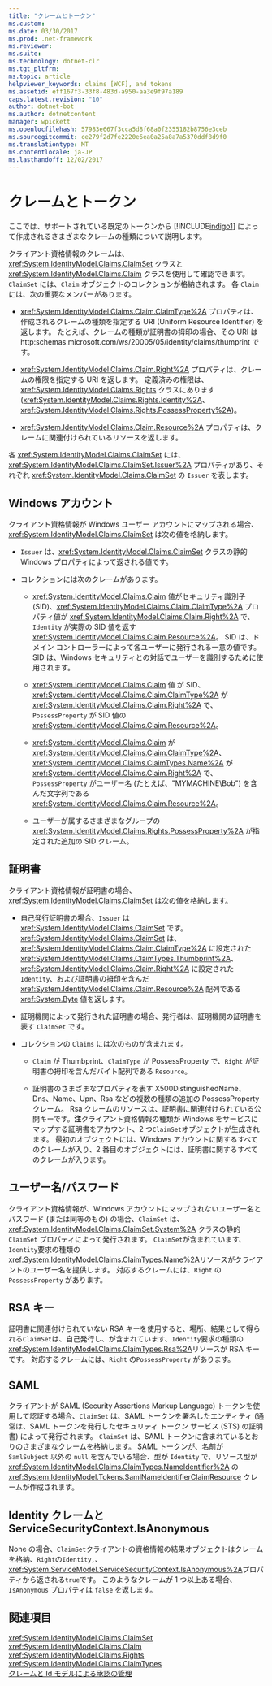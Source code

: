 ```yaml
---
title: "クレームとトークン"
ms.custom: 
ms.date: 03/30/2017
ms.prod: .net-framework
ms.reviewer: 
ms.suite: 
ms.technology: dotnet-clr
ms.tgt_pltfrm: 
ms.topic: article
helpviewer_keywords: claims [WCF], and tokens
ms.assetid: eff167f3-33f8-483d-a950-aa3e9f97a189
caps.latest.revision: "10"
author: dotnet-bot
ms.author: dotnetcontent
manager: wpickett
ms.openlocfilehash: 57983e667f3cca5d8f68a0f2355182b8756e3ceb
ms.sourcegitcommit: ce279f2d7fe2220e6ea0a25a8a7a5370ddf8d9f0
ms.translationtype: MT
ms.contentlocale: ja-JP
ms.lasthandoff: 12/02/2017
---
```

# <a name="claims-and-tokens"></a>クレームとトークン
ここでは、サポートされている既定のトークンから [!INCLUDE[indigo1](../../../../includes/indigo1-md.md)] によって作成されるさまざまなクレームの種類について説明します。  
  
 クライアント資格情報のクレームは、<xref:System.IdentityModel.Claims.ClaimSet> クラスと <xref:System.IdentityModel.Claims.Claim> クラスを使用して確認できます。 `ClaimSet` には、`Claim` オブジェクトのコレクションが格納されます。 各 `Claim` には、次の重要なメンバーがあります。  
  
-   <xref:System.IdentityModel.Claims.Claim.ClaimType%2A> プロパティは、作成されるクレームの種類を指定する URI (Uniform Resource Identifier) を返します。 たとえば、クレームの種類が証明書の拇印の場合、その URI は http:schemas.microsoft.com/ws/20005/05/identity/claims/thumprint です。  
  
-   <xref:System.IdentityModel.Claims.Claim.Right%2A> プロパティは、クレームの権限を指定する URI を返します。 定義済みの権限は、<xref:System.IdentityModel.Claims.Rights> クラスにあります (<xref:System.IdentityModel.Claims.Rights.Identity%2A>、<xref:System.IdentityModel.Claims.Rights.PossessProperty%2A>)。  
  
-   <xref:System.IdentityModel.Claims.Claim.Resource%2A> プロパティは、クレームに関連付けられているリソースを返します。  
  
 各 <xref:System.IdentityModel.Claims.ClaimSet> には、<xref:System.IdentityModel.Claims.ClaimSet.Issuer%2A> プロパティがあり、それぞれ <xref:System.IdentityModel.Claims.ClaimSet> の `Issuer` を表します。  
  
## <a name="windows-accounts"></a>Windows アカウント  
 クライアント資格情報が Windows ユーザー アカウントにマップされる場合、<xref:System.IdentityModel.Claims.ClaimSet> は次の値を格納します。  
  
-   `Issuer` は、<xref:System.IdentityModel.Claims.ClaimSet> クラスの静的 Windows プロパティによって返される値です。  
  
-   コレクションには次のクレームがあります。  
  
    -   <xref:System.IdentityModel.Claims.Claim> 値がセキュリティ識別子 (SID)、<xref:System.IdentityModel.Claims.Claim.ClaimType%2A> プロパティ値が <xref:System.IdentityModel.Claims.Claim.Right%2A> で、`Identity` が実際の SID 値を返す <xref:System.IdentityModel.Claims.Claim.Resource%2A>。 SID は、ドメイン コントローラーによって各ユーザーに発行される一意の値です。 SID は、Windows セキュリティとの対話でユーザーを識別するために使用されます。  
  
    -   <xref:System.IdentityModel.Claims.Claim> 値 が SID、<xref:System.IdentityModel.Claims.Claim.ClaimType%2A> が <xref:System.IdentityModel.Claims.Claim.Right%2A> で、`PossessProperty` が SID 値の <xref:System.IdentityModel.Claims.Claim.Resource%2A>。  
  
    -   <xref:System.IdentityModel.Claims.Claim> が <xref:System.IdentityModel.Claims.Claim.ClaimType%2A>、<xref:System.IdentityModel.Claims.ClaimTypes.Name%2A> が <xref:System.IdentityModel.Claims.Claim.Right%2A> で、`PossessProperty` がユーザー名 (たとえば、"MYMACHINE\Bob") を含んだ文字列である <xref:System.IdentityModel.Claims.Claim.Resource%2A>。  
  
    -   ユーザーが属するさまざまなグループの <xref:System.IdentityModel.Claims.Rights.PossessProperty%2A> が指定された追加の SID クレーム。  
  
## <a name="certificates"></a>証明書  
 クライアント資格情報が証明書の場合、<xref:System.IdentityModel.Claims.ClaimSet> は次の値を格納します。  
  
-   自己発行証明書の場合、`Issuer` は <xref:System.IdentityModel.Claims.ClaimSet> です。 <xref:System.IdentityModel.Claims.ClaimSet> は、<xref:System.IdentityModel.Claims.Claim.ClaimType%2A> に設定された <xref:System.IdentityModel.Claims.ClaimTypes.Thumbprint%2A>、<xref:System.IdentityModel.Claims.Claim.Right%2A> に設定された `Identity`、および証明書の拇印を含んだ <xref:System.IdentityModel.Claims.Claim.Resource%2A> 配列である <xref:System.Byte> 値を返します。  
  
-   証明機関によって発行された証明書の場合、発行者は、証明機関の証明書を表す `ClaimSet` です。  
  
-   コレクションの `Claims` には次のものが含まれます。  
  
    -   `Claim` が Thumbprint、`ClaimType` が PossessProperty で、`Right` が証明書の拇印を含んだバイト配列である `Resource`。  
  
    -   証明書のさまざまなプロパティを表す X500DistinguishedName、Dns、Name、Upn、Rsa などの複数の種類の追加の PossessProperty クレーム。 Rsa クレームのリソースは、証明書に関連付けられている公開キーです。**注**クライアント資格情報の種類が Windows をサービスにマップする証明書をアカウント、2 つ`ClaimSet`オブジェクトが生成されます。 最初のオブジェクトには、Windows アカウントに関するすべてのクレームが入り、2 番目のオブジェクトには、証明書に関するすべてのクレームが入ります。  
  
## <a name="user-namepassword"></a>ユーザー名/パスワード  
 クライアント資格情報が、Windows アカウントにマップされないユーザー名とパスワード (または同等のもの) の場合、`ClaimSet` は、<xref:System.IdentityModel.Claims.ClaimSet.System%2A> クラスの静的 `ClaimSet` プロパティによって発行されます。 `ClaimSet`が含まれています、`Identity`要求の種類の<xref:System.IdentityModel.Claims.ClaimTypes.Name%2A>リソースがクライアントのユーザー名を提供します。 対応するクレームには、`Right` の`PossessProperty` があります。  
  
## <a name="rsa-keys"></a>RSA キー  
 証明書に関連付けられていない RSA キーを使用すると、場所、結果として得られる`ClaimSet`は、自己発行し、が含まれています、`Identity`要求の種類の<xref:System.IdentityModel.Claims.ClaimTypes.Rsa%2A>リソースが RSA キーです。 対応するクレームには、`Right` の`PossessProperty` があります。  
  
## <a name="saml"></a>SAML  
 クライアントが SAML (Security Assertions Markup Language) トークンを使用して認証する場合、`ClaimSet` は、SAML トークンを署名したエンティティ (通常は、SAML トークンを発行したセキュリティ トークン サービス (STS) の証明書) によって発行されます。 `ClaimSet` は、SAML トークンに含まれているとおりのさまざまなクレームを格納します。 SAML トークンが、名前が `SamlSubject` 以外の `null` を含んでいる場合、型が `Identity` で、リソース型が <xref:System.IdentityModel.Claims.ClaimTypes.NameIdentifier%2A> の <xref:System.IdentityModel.Tokens.SamlNameIdentifierClaimResource> クレームが作成されます。  
  
## <a name="identity-claims-and-servicesecuritycontextisanonymous"></a>Identity クレームと ServiceSecurityContext.IsAnonymous  
 None の場合、`ClaimSet`クライアントの資格情報の結果オブジェクトはクレームを格納、`Right`の`Identity,`、<xref:System.ServiceModel.ServiceSecurityContext.IsAnonymous%2A>プロパティから返される`true`です。 このようなクレームが 1 つ以上ある場合、`IsAnonymous` プロパティは `false` を返します。  
  
## <a name="see-also"></a>関連項目  
 <xref:System.IdentityModel.Claims.ClaimSet>  
 <xref:System.IdentityModel.Claims.Claim>  
 <xref:System.IdentityModel.Claims.Rights>  
 <xref:System.IdentityModel.Claims.ClaimTypes>  
 [クレームと Id モデルによる承認の管理](../../../../docs/framework/wcf/feature-details/managing-claims-and-authorization-with-the-identity-model.md)
